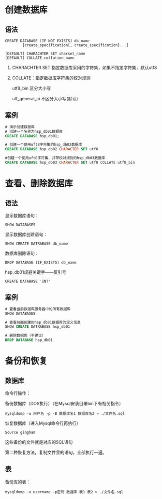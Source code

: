 # 创建数据库

## 语法

```
CREATE DATABASE [IF NOT EXISTS] db_name
		[create_specification[, create_specification]...]
		
[DEFAULT] CHARACHTER SET charset_name
[DEFAULT] COLLATE collation_name
```

1. CHARACHTER SET 指定数据库采用的字符集，如果不指定字符集，默认utf8

2. COLLATE：指定数据库字符集的校对规则

   utf8_bin 区分大小写

   utf_general_ci 不区分大小写(默认)



## 案例

```SQL
# 演示创建数据库
# 创建一个名称为hsp_db01数据库
CREATE DATABASE hsp_db01;

# 创建一个使用uft8字符集的hsp_db02数据库
CREATE DATABASE hsp_db02 CHARACTER SET utf8

#创建一个使用uft8字符集，并带校对规则的hsp_db03数据库
CREATE DATABASE hsp_db03 CHARACTER SET utf8 COLLATE utf8_bin

```



# 查看、删除数据库

## 语法

显示数据库语句：

```
SHOW DATABASES
```

显示数据库创建语句：

```
SHOW CREATE DATRABASE db_name
```

数据库删除语句：

```
DROP DATABASE [IF_EXISTS] db_name
```

hsp_db01规避关键字——反引号

```
CREATE DATABASE 'INT'
```



## 案例

```SQL
# 查看当前数据库服务器中的所有数据库
SHOW DATABASES

# 查看前面创建的hsp_db01数据库的定义信息
SHOW CREATE DATRABASE hsp_db01

# 删除数据库（不建议）
DROP DATABASE hsp_db01
```



# 备份和恢复

## 数据库

命令行操作：

备份数据库（DOS执行）（在Mysql安装目录bin下有相关指令）

```
mysqldump -u 用户名 -p -B 数据库名1 数据库名2 > ./文件名.sql
```

恢复数据库（进入Mysql命令行再执行）

```
Source gingham
```



这些备份的文件就是对应的SQL语句

第二种恢复方法，复制文件里的语句，全部执行一遍。



## 表

备份库的表：

```
mysqldump -u username -p密码 数据库 表1 表2 > ./文件名.sql
```

